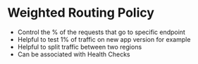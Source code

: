 # Weighted Routing Policy

* Control the % of the requests that go to specific endpoint
* Helpful to test 1% of traffic on new app version for example
* Helpful to split traffic between two regions
* Can be associated with Health Checks
